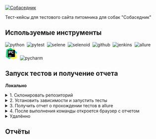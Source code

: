 <p>
  <a href="https://guru.qahacking.ru">
  <picture>
<img alt="Собаседник" src="https://guru.qahacking.ru/templates/yootheme/cache/logosobak-5f874164.png">
    </picture>
  </a>
</p>

<p>
Тест-кейсы для тестового сайта питомника для собак "Собаседник"
</p>

## Используемые инструменты
<div>
<img src="https://user-images.githubusercontent.com/25181517/183423507-c056a6f9-1ba8-4312-a350-19bcbc5a8697.png" title="python" alt="python" width="40" height="40"/>&nbsp
<img src="https://user-images.githubusercontent.com/25181517/184117132-9e89a93b-65fb-47c3-91e7-7d0f99e7c066.png" title="pytest" alt="pytest" width="40" height="40"/>&nbsp
<img src="https://user-images.githubusercontent.com/25181517/184103699-d1b83c07-2d83-4d99-9a1e-83bd89e08117.png" title="selene" alt="selene" width="40" height="40"/>&nbsp
<img src="https://selenoid.autotests.cloud/favicon.ico" title="selenoid" alt="selenoid" width="40" height="40"/>&nbsp
<img src="https://img.icons8.com/?size=100&id=3tC9EQumUAuq&format=png&color=000000" title="github" alt="github" width="40" height="40"/>&nbsp
<img src="https://user-images.githubusercontent.com/25181517/179090274-733373ef-3b59-4f28-9ecb-244bea700932.png" title="jenkins" alt="jenkins" width="40" height="40"/>&nbsp
<img src="https://camo.githubusercontent.com/501c9d05b6660ba5e1a8753b8461e60d7ff1614656102c254ab800e14a6b19fa/68747470733a2f2f616c6c7572657265706f72742e6f72672f7075626c69632f696d672f616c6c7572652d7265706f72742e737667" title="allure" alt="allure" width="40" height="40"/>&nbsp
<img src="https://raw.githubusercontent.com/devicons/devicon/master/icons/pycharm/pycharm-original.svg" title="pycharm" alt="pycharm" width="40" height="40"/>&nbsp
<img src="https://cdn-icons-png.flaticon.com/512/2111/2111646.png" title="pycharm" alt="pycharm" width="40" height="40"/>&nbsp
</div>

## Запуск тестов и получение отчета

**Локально**

<details><summary>1. Склонировать репозиторий</summary>

```
git clone https://github.com/KateVarg/HW_14.git
```
</details>

<details><summary>2. Установить зависимости и запустить тесты</summary>

```
python -m venv .venv
source .venv/bin/activate
pip install -r requirements.txt
pytest .
```
</details>

<details><summary>3. Получить отчет о прохождении тестов в allure</summary>

```
allure serve allure-results/
```
</details>

<details><summary>4. После выполнения команды откроется браузер с отчетом</summary>
    
    <img src="resources/report_allure.jpeg">

</details>

<details><summary>Удалённо</summary>

1. Склонировать репозиторий:

```
git clone https://github.com/KateVarg/HW_14.git
```

2. Установить зависимости:

```
poetry install
```

3. Создать `.env` в корне проекта, внутри него указать:

- **SELENOID_LOGIN**, **SELENOID_PASS**, **SELENOID_URL** — учетные данные и URL для удаленного запуска

4. Запустить тесты:
```
pytest .
```

</details>

## Отчёты





